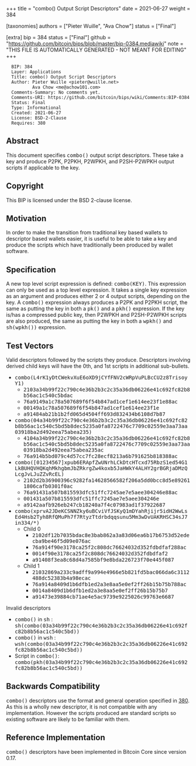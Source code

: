 
+++
title = "combo() Output Script Descriptors"
date = 2021-06-27
weight = 384

[taxonomies]
authors = ["Pieter Wuille", "Ava Chow"]
status = ["Final"]

[extra]
bip = 384
status = ["Final"]
github = "https://github.com/bitcoin/bips/blob/master/bip-0384.mediawiki"
note = "THIS FILE IS AUTOMATICALLY GENERATED - NOT MEANT FOR EDITING"
+++

```
  BIP: 384
  Layer: Applications
  Title: combo() Output Script Descriptors
  Author: Pieter Wuille <pieter@wuille.net>
          Ava Chow <me@achow101.com>
  Comments-Summary: No comments yet.
  Comments-URI: https://github.com/bitcoin/bips/wiki/Comments:BIP-0384
  Status: Final
  Type: Informational
  Created: 2021-06-27
  License: BSD-2-Clause
  Requires: 380
```

<h2>Abstract</h2>


This document specifies <tt>combo()</tt> output script descriptors.
These take a key and produce P2PK, P2PKH, P2WPKH, and P2SH-P2WPKH output scripts if applicable to the key.

<h2>Copyright</h2>


This BIP is licensed under the BSD 2-clause license.

<h2>Motivation</h2>


In order to make the transition from traditional key based wallets to descriptor based wallets easier, it is useful to be able to take a key and produce the scripts which have traditionally been produced by wallet software.

<h2>Specification</h2>


A new top level script expression is defined: <tt>combo(KEY)</tt>.
This expression can only be used as a top level expression.
It takes a single key expression as an argument and produces either 2 or 4 output scripts, depending on the key.
A <tt>combo()</tt> expression always produces a P2PK and P2PKH script, the same as putting the key in both a <tt>pk()</tt> and a <tt>pkh()</tt> expression.
If the key is/has a compressed public key, then P2WPKH and P2SH-P2WPKH scripts are also produced, the same as putting the key in both a <tt>wpkh()</tt> and <tt>sh(wpkh())</tt> expression.

<h2>Test Vectors</h2>


Valid descriptors followed by the scripts they produce. Descriptors involving derived child keys will have the 0th, and 1st scripts in additional sub-bullets.

*  <tt>combo(L4rK1yDtCWekvXuE6oXD9jCYfFNV2cWRpVuPLBcCU2z8TrisoyY1)</tt>
    *  <tt>2103a34b99f22c790c4e36b2b3c2c35a36db06226e41c692fc82b8b56ac1c540c5bdac</tt>
    *  <tt>76a9149a1c78a507689f6f54b847ad1cef1e614ee23f1e88ac</tt>
    *  <tt>00149a1c78a507689f6f54b847ad1cef1e614ee23f1e</tt>
    *  <tt>a91484ab21b1b2fd065d4504ff693d832434b6108d7b87</tt>
*  <tt>combo(04a34b99f22c790c4e36b2b3c2c35a36db06226e41c692fc82b8b56ac1c540c5bd5b8dec5235a0fa8722476c7709c02559e3aa73aa03918ba2d492eea75abea235)</tt>
    *  <tt>4104a34b99f22c790c4e36b2b3c2c35a36db06226e41c692fc82b8b56ac1c540c5bd5b8dec5235a0fa8722476c7709c02559e3aa73aa03918ba2d492eea75abea235ac</tt>
    *  <tt>76a914b5bd079c4d57cc7fc28ecf8213a6b791625b818388ac</tt>
*  <tt>combo([01234567]xpub6ERApfZwUNrhLCkDtcHTcxd75RbzS1ed54G1LkBUHQVHQKqhMkhgbmJbZRkrgZw4koxb5JaHWkY4ALHY2grBGRjaDMzQLcgJvLJuZZvRcEL)</tt>
    *  <tt>2102d2b36900396c9282fa14628566582f206a5dd0bcc8d5e892611806cafb0301f0ac</tt>
    *  <tt>76a91431a507b815593dfc51ffc7245ae7e5aee304246e88ac</tt>
    *  <tt>001431a507b815593dfc51ffc7245ae7e5aee304246e</tt>
    *  <tt>a9142aafb926eb247cb18240a7f4c07983ad1f37922687</tt>
*  <tt>combo(xprvA2JDeKCSNNZky6uBCviVfJSKyQ1mDYahRjijr5idH2WwLsEd4Hsb2Tyh8RfQMuPh7f7RtyzTtdrbdqqsunu5Mm3wDvUAKRHSC34sJ7in334/*)</tt>
    *  Child 0
        *  <tt>2102df12b7035bdac8e3bab862a3a83d06ea6b17b6753d52edecba9be46f5d09e076ac</tt>
        *  <tt>76a914f90e3178ca25f2c808dc76624032d352fdbdfaf288ac</tt>
        *  <tt>0014f90e3178ca25f2c808dc76624032d352fdbdfaf2</tt>
        *  <tt>a91408f3ea8c68d4a7585bf9e8bda226723f70e445f087</tt>
    *  Child 1
        *  <tt>21032869a233c9adff9a994e4966e5b821fd5bac066da6c3112488dc52383b4a98ecac</tt>
        *  <tt>76a914a8409d1b6dfb1ed2a3e8aa5e0ef2ff26b15b75b788ac</tt>
        *  <tt>0014a8409d1b6dfb1ed2a3e8aa5e0ef2ff26b15b75b7</tt>
        *  <tt>a91473e39884cb71ae4e5ac9739e9225026c99763e6687</tt>


Invalid descriptors

*  <tt>combo()</tt> in <tt>sh</tt> : <tt>sh(combo(03a34b99f22c790c4e36b2b3c2c35a36db06226e41c692fc82b8b56ac1c540c5bd))</tt>
*  <tt>combo()</tt> in <tt>wsh</tt> : <tt>wsh(combo(03a34b99f22c790c4e36b2b3c2c35a36db06226e41c692fc82b8b56ac1c540c5bd))</tt>
*  Script in <tt>combo()</tt>: <tt>combo(pkh(03a34b99f22c790c4e36b2b3c2c35a36db06226e41c692fc82b8b56ac1c540c5bd))</tt>


<h2>Backwards Compatibility</h2>


<tt>combo()</tt> descriptors use the format and general operation specified in <a href="/380" target="_blank">380</a>.
As this is a wholly new descriptor, it is not compatible with any implementation.
However the scripts produced are standard scripts so existing software are likely to be familiar with them.

<h2>Reference Implementation</h2>


<tt>combo()</tt> descriptors have been implemented in Bitcoin Core since version 0.17.
